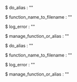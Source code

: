 
$ do_alias  : ""

$ function_name_to_filename  : ""

$ log_error  : ""

$ manage_function_or_alias  : ""


$ do_alias  : ""

$ function_name_to_filename  : ""

$ log_error  : ""

$ manage_function_or_alias  : ""

